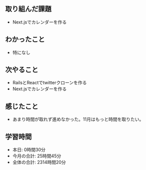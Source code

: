 ## 取り組んだ課題
- Next.jsでカレンダーを作る
## わかったこと
- 特になし
## 次やること
- RailsとReactでtwitterクローンを作る
- Next.jsでカレンダーを作る
## 感じたこと
- あまり時間が取れず進めなかった。11月はもっと時間を取りたい。
## 学習時間
- 本日: 0時間30分
- 今月の合計: 25時間45分
- 全体の合計: 2314時間20分
